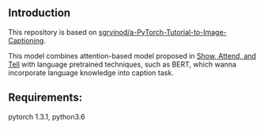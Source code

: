 ## Introduction
This repository is based on [sgrvinod/a-PyTorch-Tutorial-to-Image-Captioning](https://github.com/sgrvinod/a-PyTorch-Tutorial-to-Image-Captioning).

This model combines attention-based model proposed in [Show, Attend, and Tell](https://arxiv.org/abs/1502.03044) with language pretrained techniques, such as BERT, which wanna incorporate language knowledge into caption task.

## Requirements:

pytorch 1.3.1, python3.6
